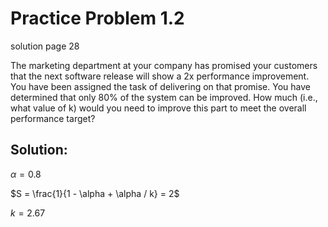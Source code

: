 # Practice Problem 1.2 
solution page 28

The marketing department at your company has promised your customers that the next software release will show a 2x performance improvement. You have been assigned the task of delivering on that promise. You have determined that only 80% of the system can be improved. How much (i.e., what value of k) would you need to improve this part to meet the overall performance target?

## Solution:
$\alpha = 0.8$

$S = \frac{1}{1 - \alpha + \alpha / k} = 2$

$k = 2.67$